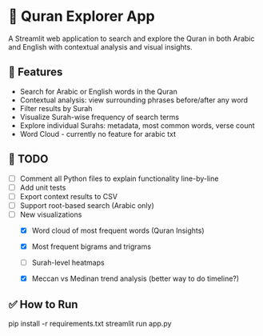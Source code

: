 <!-- # 📖 Quran Explorer

This is a Streamlit-based web application designed to explore the Quran in both Arabic and English. The app allows users to search for words/phrases in the Quran, filter results by Surah, view word frequency in a selected Surah, and generate visualizations for insights.

## Features

### 1. **Search Word Mode**
   - Users can search for a word or phrase in the Quran in either Arabic or English.
   - Results display the Surah, Ayah, and the verse text in the selected language.
   - Optional filtering allows users to narrow down results by selecting specific Surahs.
   - Surah-wise occurrence counts of the search term are shown, with a corresponding bar chart for visualization.

### 2. **Explore Surah Mode**
   - Users can select a specific Surah from a dropdown list.
   - Displays metadata about the selected Surah, including:
     - Number of verses
     - Surah type (Meccan/Medinan)
     - Surah order in the Quran
   - Users can choose to view the most common words in either Arabic or English within the Surah, visualized in a bar chart.

### Key Functions:

- **app.py**: Main script running the Streamlit app.
- **quran_loader.py**: Loads the Quran text data (both Arabic and English).
- **text_cleaning.py**: Contains functions for cleaning text (e.g., diacritic removal).
- **xml_parser.py**: Parses Surah metadata from an XML file and merges it with the Quran text data.
- **charts.py**: Contains visualization functions, including bar charts for Surah occurrences and word frequencies.

## Setup Instructions

1. **Clone the repository**:
git clone https://github.com/yourusername/quran-explorer.git cd quran-explorer

2. **Install required dependencies**:
Ensure you have Python 3.x installed, and then use `pip` to install required libraries.
pip install -r requirements.txt

3. **Download Quran Data**:
Ensure that the `data` folder contains the following files:
- `quran-simple.txt`: Arabic Quran text file.
- `en.ahmedali.txt`: English translation of the Quran.
- `quran-data.xml`: Surah metadata XML file.

4. **Run the app**:
To start the app, run:
streamlit run app.py


5. **Open the app**:
The app will be available in your browser at `http://localhost:8501`.

## Debugging

- **Common Issue**: When searching in Arabic, the word frequency chart may show individual letters rather than full words. This issue will be investigated in a later stage of development.

## Potential Next Steps

### 1. **Refining Word Frequency Logic**
- The current logic for extracting word frequencies in Arabic may need improvement to properly handle full words (instead of single letters).
- Debug and improve the word frequency extraction in Arabic text.

### 2. **Advanced Word Search Features**
- Allow users to search for multi-word phrases, not just single words.
- Improve the search mechanism to return more relevant results based on context, not just exact matches.

### 3. **Expand Surah Metadata**
- Enhance Surah metadata with additional details like the number of verses, historical context, and more.
- Add options to view additional metadata or insights based on Surah types (Meccan/Medinan).

### 4. **Surah Comparison**
- Implement a feature to compare different Surahs based on selected metrics (e.g., common word counts, verse lengths).
- Display a comparison chart to highlight differences.

### 5. **Word Cloud Visualization**
- Add a word cloud feature to visualize the most common words across all Surahs or within specific Surahs.

### 6. **Exporting Data**
- Allow users to export search results, word frequencies, or Surah metadata as CSV or JSON files for further analysis.

### 7. **User Feedback and Engagement**
- Add an option for users to rate the app or provide feedback directly in the interface.

### 8. **Deploy to Cloud**
- Host the app on platforms like Streamlit Cloud, Heroku, or AWS for public access.

---

## Contributions

Feel free to fork the repository and create pull requests if you would like to contribute to the project. Contributions are always welcome!

## License

This project is open-source and available under the MIT License. See the [LICENSE](LICENSE) file for more details. -->

<!-- 📘 Quran Explorer App
This is a Streamlit-based app that allows users to:

Search for words in the Quran (Arabic or English)

Filter results by Surah

View Surah-wise word occurrence counts

Explore word proximity (words before/after the search term)

View most frequent words in a Surah (Arabic or English)

Explore Surah metadata and structure

📂 Project Structure
bash
Copy
Edit
quran_app/
│
├── app.py                     # Main Streamlit app
├── data/
│   ├── quran-simple.txt       # Arabic Quran text
│   ├── en.ahmedali.txt        # English translation
│   └── quran-data.xml         # Quran Surah metadata
├── utils/
│   ├── __init__.py
│   ├── quran_loader.py        # Load Quran text files
│   ├── text_cleaning.py       # Remove diacritics, etc.
│   └── xml_parser.py          # Parse XML metadata
└── visualizations/
    └── charts.py              # Chart plotting functions
✅ Features
Word search in Arabic (with diacritic normalization) and English

Surah-based filtering after search

Surah-wise frequency charts

Contextual word analysis (before and after the search word)

Surah-level word frequency bar charts

Support for Arabic and English word cloud-like visualizations

🔧 To-Do
 Add full code comments to explain how everything works

 Add export options (CSV, JSON)

 Integrate word cloud visualization (using wordcloud or altair)

 Add audio recitation support

 Add tafsir integration -->


 # 📖 Quran Explorer App

A Streamlit web application to search and explore the Quran in both Arabic and English with contextual analysis and visual insights.

## 🌟 Features

- Search for Arabic or English words in the Quran
- Contextual analysis: view surrounding phrases before/after any word
- Filter results by Surah
- Visualize Surah-wise frequency of search terms
- Explore individual Surahs: metadata, most common words, verse count
- Word Cloud - currently no feature for arabic txt

## 🚧 TODO

- [ ] Comment all Python files to explain functionality line-by-line
- [ ] Add unit tests
- [ ] Export context results to CSV
- [ ] Support root-based search (Arabic only)
- [ ] New visualizations
  - [x] Word cloud of most frequent words (Quran Insights)
  - [x] Most frequent bigrams and trigrams
  - [ ] Surah-level heatmaps
  - [x] Meccan vs Medinan trend analysis (better way to do timeline?)



## ✅ How to Run


pip install -r requirements.txt
streamlit run app.py